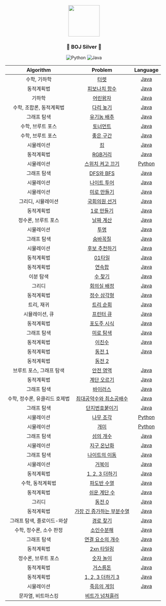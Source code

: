 <div align="center">
<img src="https://blog.kakaocdn.net/dn/DWDqx/btqCF8ao0qJ/T8JiTZF0sHxeCFIcOMGsv1/img.png" height="100">

### <center>🥈 BOJ Silver 🥈</center>

![Python](https://img.shields.io/badge/python-3670A0?style=for-the-badge&logo=python&logoColor=ffdd54)
![Java](https://img.shields.io/badge/java-%23ED8B00.svg?style=for-the-badge&logo=java&logoColor=white)

| Algorithm |  Problem  |  Language  |
|:---------:|:---------:|:----------:|
| 수학, 기하학 | [터렛](https://www.acmicpc.net/problem/1002) | [Java](./src/[BOJ]1002_터렛.java) |
| 동적계획법 | [피보나치 함수](https://www.acmicpc.net/problem/1003) | [Java](./src/[BOJ]1003_피보나치함수.java) |
| 기하학 | [어린왕자](https://www.acmicpc.net/problem/1004) | [Java](./src/[BOJ]1004_어린왕자.java) |
| 수학, 조합론, 동적계획법 | [다리 놓기](https://www.acmicpc.net/problem/1010) | [Java](./src/[BOJ]1010_다리놓기.java) |
| 그래프 탐색 | [유기농 배추](https://www.acmicpc.net/problem/1012) | [Java](./src/[BOJ]1012_유기농배추.java) |
| 수학, 브루트 포스 | [토너먼트](https://www.acmicpc.net/problem/1057) | [Java](./src/[BOJ]1057_토너먼트.java) |
| 수학, 브루트 포스 | [좋은 구간](https://www.acmicpc.net/problem/1059) | [Java](./src/[BOJ]1059_좋은구간.java) |
| 시뮬레이션 | [킹](https://www.acmicpc.net/problem/1063) | [Java](./src/[BOJ]1063_킹.java) |
| 동적계획법 | [RGB거리](https://www.acmicpc.net/problem/1149) | [Java](./src/[BOJ]1149_RGB거리.java) |
| 시뮬레이션 | [스위치 켜고 끄기](https://www.acmicpc.net/problem/1244) | [Python](./src/[BOJ]1244_스위치켜고끄기.py) |
| 그래프 탐색 | [DFS와 BFS](https://www.acmicpc.net/problem/1260) | [Java](./src/[BOJ]1260_DFS와BFS.java) |
| 시뮬레이션 | [나이트 투어](https://www.acmicpc.net/problem/1331) | [Java](./src/[BOJ]1331_나이트투어.java) |
| 시뮬레이션 | [미로 만들기](https://www.acmicpc.net/problem/1347) | [Java](./src/[BOJ]1347_미로만들기.java) |
| 그리디, 시뮬레이션 | [국회의원 선거](https://www.acmicpc.net/problem/1417) | [Java](./src/[BOJ]1417_국회의원선거.java) |
| 동적계획법 | [1로 만들기](https://www.acmicpc.net/problem/1463) | [Java](./src/[BOJ]1463_1로만들기.java) |
| 정수론, 브루트 포스 | [날짜 계산](https://www.acmicpc.net/problem/1476) | [Java](./src/[BOJ]1476_날짜계산.java) |
| 시뮬레이션 | [투명](https://www.acmicpc.net/problem/1531) | [Java](./src/[BOJ]1531_투명.java) |
| 그래프 탐색 | [숨바꼭질](https://www.acmicpc.net/problem/1697) | [Java](./src/[BOJ]1697_숨바꼭질.java) |
| 시뮬레이션 | [후보 추천하기](https://www.acmicpc.net/problem/1713) | [Java](./src/[BOJ]1713_후보추천하기.java) |
| 동적계획법 | [01타일](https://www.acmicpc.net/problem/1904) | [Java](./src/[BOJ]1904_01타일.java) |
| 동적계획법 | [연속합](https://www.acmicpc.net/problem/1912) | [Java](./src/[BOJ]1912_연속합.java) |
| 이분 탐색 | [수 찾기](https://www.acmicpc.net/problem/1920) | [Java](./src/[BOJ]1920_수찾기.java) |
| 그리디 | [회의실 배정](https://www.acmicpc.net/problem/1931) | [Java](./src/[BOJ]1931_회의실배정.java) |
| 동적계획법 | [정수 삼각형](https://www.acmicpc.net/problem/1932) | [Java](./src/[BOJ]1932_정수삼각형.java) |
| 트리, 재귀 | [트리 순회](https://www.acmicpc.net/problem/1991) | [Java](./src/[BOJ]1991_트리순회.java) |
| 시뮬레이션, 큐 | [프린터 큐](https://www.acmicpc.net/problem/1966) | [Java](./src/[BOJ]1966_프린터큐.java) |
| 동적계획법 | [포도주 시식](https://www.acmicpc.net/problem/2156) | [Java](./src/[BOJ]2156_포도주시식.java) |
| 그래프 탐색 | [미로 탐색](https://www.acmicpc.net/problem/2178) | [Java](./src/[BOJ]2178_미로탐색.java) |
| 동적계획법 | [이친수](https://www.acmicpc.net/problem/2193) | [Java](./src/[BOJ]2193_이친수.java) |
| 동적계획법 | [동전 1](https://www.acmicpc.net/problem/2293) | [Java](./src/[BOJ]2293_동전1.java) |
| 동적계획법 | [동전 2](https://www.acmicpc.net/problem/2294) |  |
| 브루트 포스, 그래프 탐색 | [안전 영역](https://www.acmicpc.net/problem/2468) | [Java](./src/[BOJ]2468_안전영역.java) |
| 동적계획법 | [계단 오르기](https://www.acmicpc.net/problem/2579) | [Java](./src/[BOJ]2579_계단오르기.java) |
| 그래프 탐색 | [바이러스](https://www.acmicpc.net/problem/2606) | [Java](./src/[BOJ]2606_바이러스.java) |
| 수학, 정수론, 유클리드 호제법 | [최대공약수와 최소공배수](https://www.acmicpc.net/problem/2609) | [Java](./src/[BOJ]2609_최대공약수와최소공배수.java) |
| 그래프 탐색 | [단지번호붙이기](https://www.acmicpc.net/problem/2667) | [Java](./src/[BOJ]2667_단지번호붙이기.java) |
| 시뮬레이션 | [나무 조각](https://www.acmicpc.net/problem/2947) | [Python](./src/[BOJ]2947_나무조각.py) |
| 시뮬레이션 | [개미](https://www.acmicpc.net/problem/3048) | [Python](./src/[BOJ]3048_개미.py) |
| 그래프 탐색 | [섬의 개수](https://www.acmicpc.net/problem/4963) | [Java](./src/[BOJ]4963_섬의개수.java) |
| 시뮬레이션 | [지구 온난화](https://www.acmicpc.net/problem/5212) | [Java](./src/[BOJ]5212_지구온난화.java) |
| 그래프 탐색 | [나이트의 이동](https://www.acmicpc.net/problem/7562) | [Java](./src/[BOJ]7562_나이트의이동.java) |
| 시뮬레이션 | [거북이](https://www.acmicpc.net/problem/8911) | [Java](./src/[BOJ]8911_거북이.java) |
| 동적계획법 | [1, 2, 3 더하기](https://www.acmicpc.net/problem/9095) | [Java](./src/[BOJ]9095_1,2,3더하기.java) |
| 수학, 동적계획법 | [파도반 수열](https://www.acmicpc.net/problem/9461) | [Java](./src/[BOJ]9461_파도반수열.java) |
| 동적계획법 | [쉬운 계단 수](https://www.acmicpc.net/problem/10844) | [Java](./src/[BOJ]10844_쉬운계단수.java) |
| 그리디 | [동전 0](https://www.acmicpc.net/problem/11047) | [Java](./src/[BOJ]11047_동전0.java) |
| 동적계획법 | [가장 긴 증가하는 부분수열](https://www.acmicpc.net/problem/11053) | [Java](./src/[BOJ]11053_가장긴증가하는부분수열.java) |
| 그래프 탐색, 플로이드-와샬 | [경로 찾기](https://www.acmicpc.net/problem/11403) | [Java](./src/[BOJ]11403_경로찾기.java) |
| 수학, 정수론, 소수 판정 | [소인수분해](https://www.acmicpc.net/problem/11653) | [Java](./src/[BOJ]11653_소인수분해.java) |
| 그래프 탐색 | [연결 요소의 개수](https://www.acmicpc.net/problem/11724) | [Java](./src/[BOJ]11724_연결요소의개수.java) |
| 동적계획법 | [2xn 타일링](https://www.acmicpc.net/problem/11726) | [Java](./src/[BOJ]11726_2xn타일링.java) |
| 정수론, 브루트 포스 | [숫자 놀이](https://www.acmicpc.net/problem/12971) | [Java](./src/[BOJ]12971_숫자놀이.java) |
| 동적계획법 | [거스름돈](https://www.acmicpc.net/problem/14916) | [Java](./src/[BOJ]14916_거스름돈.java) |
| 동적계획법 | [1, 2, 3 더하기 3](https://www.acmicpc.net/problem/15988) | [Java](./src/[BOJ]15988_1,2,3더하기3.java) |
| 시뮬레이션 | [죽음의 게임](https://www.acmicpc.net/problem/15988) | [Java](./src/[BOJ]17204_죽음의게임.java) |
| 문자열, 비트마스킹 | [비트가 넘쳐흘러](https://www.acmicpc.net/problem/17419) | |
</div>